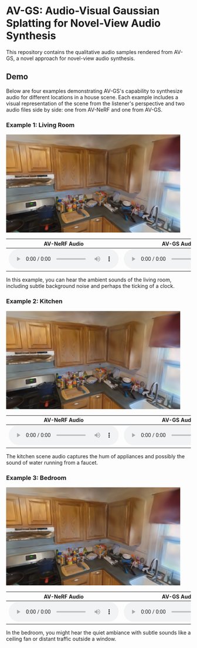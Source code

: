 
# AV-GS: Audio-Visual Gaussian Splatting for Novel-View Audio Synthesis

This repository contains the qualitative audio samples rendered from AV-GS, a novel approach for novel-view audio synthesis.

## Demo

Below are four examples demonstrating AV-GS's capability to synthesize audio for different locations in a house scene. Each example includes a visual representation of the scene from the listener's perspective and two audio files side by side: one from AV-NeRF and one from AV-GS.

### Example 1: Living Room

![Living Room Scene](assets/images/kitchen.png)

| AV-NeRF Audio | AV-GS Audio |
|---------------|-------------|
| <audio controls> <source src="assets/audio/avnerf_living_room_audio.wav" type="audio/wav"> Your browser does not support the audio element. </audio> | <audio controls> <source src="assets/audio/avgs_living_room_audio.wav" type="audio/wav"> Your browser does not support the audio element. </audio> |

In this example, you can hear the ambient sounds of the living room, including subtle background noise and perhaps the ticking of a clock.

### Example 2: Kitchen

![Kitchen Scene](assets/images/kitchen.png)

| AV-NeRF Audio | AV-GS Audio |
|---------------|-------------|
| <audio controls> <source src="assets/audio/avnerf_kitchen_audio.wav" type="audio/wav"> Your browser does not support the audio element. </audio> | <audio controls> <source src="assets/audio/avgs_kitchen_audio.wav" type="audio/wav"> Your browser does not support the audio element. </audio> |

The kitchen scene audio captures the hum of appliances and possibly the sound of water running from a faucet.

### Example 3: Bedroom

![Bedroom Scene](assets/images/kitchen.png)

| AV-NeRF Audio | AV-GS Audio |
|---------------|-------------|
| <audio controls> <source src="assets/audio/avnerf_bedroom_audio.wav" type="audio/wav"> Your browser does not support the audio element. </audio> | <audio controls> <source src="assets/audio/avgs_bedroom_audio.wav" type="audio/wav"> Your browser does not support the audio element. </audio> |

In the bedroom, you might hear the quiet ambiance with subtle sounds like a ceiling fan or distant traffic outside a window.

